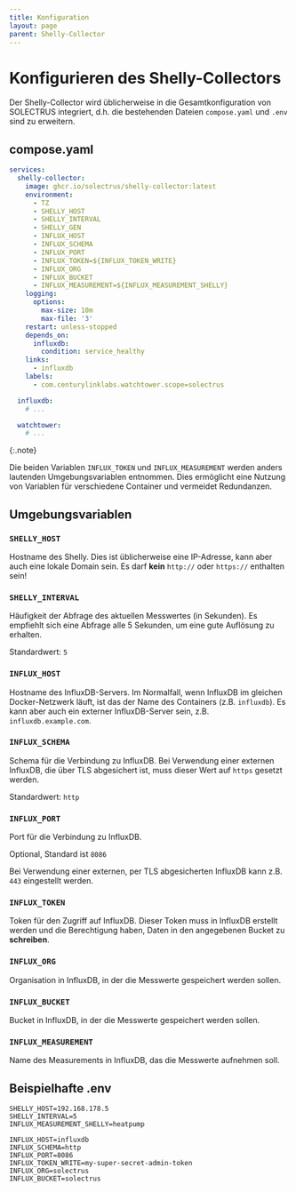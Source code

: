 ```yaml
---
title: Konfiguration
layout: page
parent: Shelly-Collector
---
```


# Konfigurieren des Shelly-Collectors

Der Shelly-Collector wird üblicherweise in die Gesamtkonfiguration von SOLECTRUS integriert, d.h. die bestehenden Dateien `compose.yaml` und `.env` sind zu erweitern.

## compose.yaml

```yaml
services:
  shelly-collector:
    image: ghcr.io/solectrus/shelly-collector:latest
    environment:
      - TZ
      - SHELLY_HOST
      - SHELLY_INTERVAL
      - SHELLY_GEN
      - INFLUX_HOST
      - INFLUX_SCHEMA
      - INFLUX_PORT
      - INFLUX_TOKEN=${INFLUX_TOKEN_WRITE}
      - INFLUX_ORG
      - INFLUX_BUCKET
      - INFLUX_MEASUREMENT=${INFLUX_MEASUREMENT_SHELLY}
    logging:
      options:
        max-size: 10m
        max-file: '3'
    restart: unless-stopped
    depends_on:
      influxdb:
        condition: service_healthy
    links:
      - influxdb
    labels:
      - com.centurylinklabs.watchtower.scope=solectrus

  influxdb:
    # ...

  watchtower:
    # ...
```

{:.note}

Die beiden Variablen `INFLUX_TOKEN` und `INFLUX_MEASUREMENT` werden anders lautenden Umgebungsvariablen entnommen. Dies ermöglicht eine Nutzung von Variablen für verschiedene Container und vermeidet Redundanzen.

## Umgebungsvariablen

### `SHELLY_HOST`

Hostname des Shelly. Dies ist üblicherweise eine IP-Adresse, kann aber auch eine lokale Domain sein. Es darf **kein** `http://` oder `https://` enthalten sein!

### `SHELLY_INTERVAL`

Häufigkeit der Abfrage des aktuellen Messwertes (in Sekunden). Es empfiehlt sich eine Abfrage alle 5 Sekunden, um eine gute Auflösung zu erhalten.

Standardwert: `5`

### `INFLUX_HOST`

Hostname des InfluxDB-Servers. Im Normalfall, wenn InfluxDB im gleichen Docker-Netzwerk läuft, ist das der Name des Containers (z.B. `influxdb`). Es kann aber auch ein externer InfluxDB-Server sein, z.B. `influxdb.example.com`.

### `INFLUX_SCHEMA`

Schema für die Verbindung zu InfluxDB. Bei Verwendung einer externen InfluxDB, die über TLS abgesichert ist, muss dieser Wert auf `https` gesetzt werden.

Standardwert: `http`

### `INFLUX_PORT`

Port für die Verbindung zu InfluxDB.

Optional, Standard ist `8086`

Bei Verwendung einer externen, per TLS abgesicherten InfluxDB kann z.B. `443` eingestellt werden.

### `INFLUX_TOKEN`

Token für den Zugriff auf InfluxDB. Dieser Token muss in InfluxDB erstellt werden und die Berechtigung haben, Daten in den angegebenen Bucket zu **schreiben**.

### `INFLUX_ORG`

Organisation in InfluxDB, in der die Messwerte gespeichert werden sollen.

### `INFLUX_BUCKET`

Bucket in InfluxDB, in der die Messwerte gespeichert werden sollen.

### `INFLUX_MEASUREMENT`

Name des Measurements in InfluxDB, das die Messwerte aufnehmen soll.

## Beispielhafte .env

```properties
SHELLY_HOST=192.168.178.5
SHELLY_INTERVAL=5
INFLUX_MEASUREMENT_SHELLY=heatpump

INFLUX_HOST=influxdb
INFLUX_SCHEMA=http
INFLUX_PORT=8086
INFLUX_TOKEN_WRITE=my-super-secret-admin-token
INFLUX_ORG=solectrus
INFLUX_BUCKET=solectrus
```
